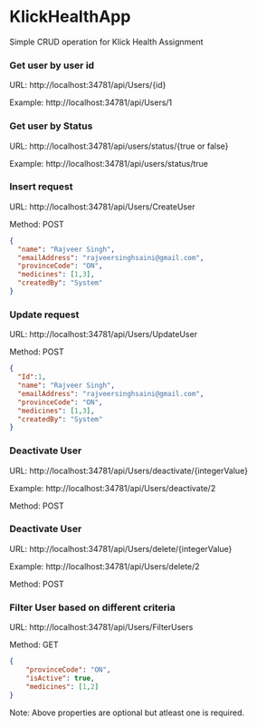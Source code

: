 # KlickHealthApp
 Simple CRUD operation for Klick Health Assignment




### Get user by user id
URL: http://localhost:34781/api/Users/{id}

Example: http://localhost:34781/api/Users/1



### Get user by Status
URL: http://localhost:34781/api/users/status/{true or false}

Example: http://localhost:34781/api/users/status/true


### Insert request
URL: http://localhost:34781/api/Users/CreateUser

Method: POST

```json
{  
  "name": "Rajveer Singh",
  "emailAddress": "rajveersinghsaini@gmail.com",
  "provinceCode": "ON",
  "medicines": [1,3],
  "createdBy": "System"
}
```
### Update request
URL: http://localhost:34781/api/Users/UpdateUser

Method: POST

```json
{
  "Id":1,
  "name": "Rajveer Singh",
  "emailAddress": "rajveersinghsaini@gmail.com",
  "provinceCode": "ON",
  "medicines": [1,3],
  "createdBy": "System"
}
```
### Deactivate User
URL: http://localhost:34781/api/Users/deactivate/{integerValue}

Example: http://localhost:34781/api/Users/deactivate/2

Method: POST

### Deactivate User
URL: http://localhost:34781/api/Users/delete/{integerValue}

Example: http://localhost:34781/api/Users/delete/2

Method: POST

### Filter User based on different criteria

URL: http://localhost:34781/api/Users/FilterUsers

Method: GET
```json
{       
	"provinceCode": "ON",       
	"isActive": true,
	"medicines": [1,2]
}
```
Note: Above properties are optional but atleast one is required.